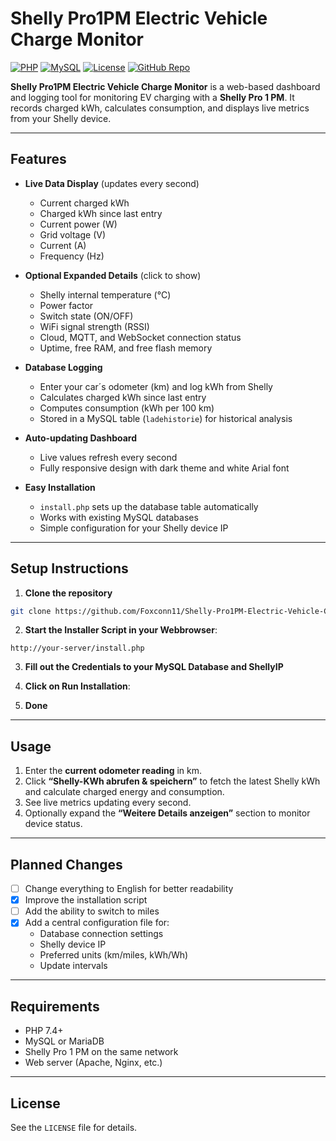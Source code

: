 # Shelly Pro1PM Electric Vehicle Charge Monitor

[![PHP](https://img.shields.io/badge/PHP-7.4%2B-blue)](https://www.php.net/)
[![MySQL](https://img.shields.io/badge/MySQL-5.7%2B-blue)](https://www.mysql.com/)
[![License](https://img.shields.io/badge/License-Custom-lightgrey)](LICENSE)
[![GitHub Repo](https://img.shields.io/badge/GitHub-Foxconn11-blue?logo=github)](https://github.com/Foxconn11/Shelly-Pro1PM-Electric-Vehicle-Charge-Monitor)

**Shelly Pro1PM Electric Vehicle Charge Monitor** is a web-based dashboard and logging tool for monitoring EV charging with a **Shelly Pro 1 PM**. It records charged kWh, calculates consumption, and displays live metrics from your Shelly device.

---

## Features

- **Live Data Display** (updates every second)
  - Current charged kWh
  - Charged kWh since last entry
  - Current power (W)
  - Grid voltage (V)
  - Current (A)
  - Frequency (Hz)

- **Optional Expanded Details** (click to show)
  - Shelly internal temperature (°C)
  - Power factor
  - Switch state (ON/OFF)
  - WiFi signal strength (RSSI)
  - Cloud, MQTT, and WebSocket connection status
  - Uptime, free RAM, and free flash memory

- **Database Logging**
  - Enter your car´s odometer (km) and log kWh from Shelly
  - Calculates charged kWh since last entry
  - Computes consumption (kWh per 100 km)
  - Stored in a MySQL table (`ladehistorie`) for historical analysis

- **Auto-updating Dashboard**
  - Live values refresh every second
  - Fully responsive design with dark theme and white Arial font

- **Easy Installation**
  - `install.php` sets up the database table automatically
  - Works with existing MySQL databases
  - Simple configuration for your Shelly device IP

---


## Setup Instructions

1. **Clone the repository**

```bash
git clone https://github.com/Foxconn11/Shelly-Pro1PM-Electric-Vehicle-Charge-Monitor
```

2. **Start the Installer Script in your Webbrowser**:

```
http://your-server/install.php
```

3. **Fill out the Credentials to your MySQL Database and ShellyIP**

4. **Click on Run Installation**:

5. **Done**


---

## Usage

1. Enter the **current odometer reading** in km.
2. Click **“Shelly-KWh abrufen & speichern”** to fetch the latest Shelly kWh and calculate charged energy and consumption.
3. See live metrics updating every second.
4. Optionally expand the **“Weitere Details anzeigen”** section to monitor device status.

---

## Planned Changes

- [ ] Change everything to English for better readability
- [x] Improve the installation script
- [ ] Add the ability to switch to miles
- [x] Add a central configuration file for:
    - Database connection settings
    - Shelly device IP
    - Preferred units (km/miles, kWh/Wh)
    - Update intervals

---

## Requirements

- PHP 7.4+
- MySQL or MariaDB
- Shelly Pro 1 PM on the same network
- Web server (Apache, Nginx, etc.)

---

## License

See the `LICENSE` file for details.



